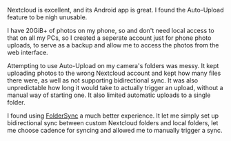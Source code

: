Nextcloud is excellent, and its Android app is great.  I found the Auto-Upload feature to be nigh unusable.

I have 20GiB+ of photos on my phone, so and don't need local access to that on all my PCs, so I created a seperate account just for phone photo uploads, to serve as a backup and allow me to access the photos from the web interface.

Attempting to use Auto-Upload on my camera's folders was messy.  It kept uploading photos to the wrong Nextcloud account and kept how many files there were, as well as not supporting bidirectional sync.  It was also unpredictable how long it would take to actually trigger an upload, without a manual way of starting one.  It also limited automatic uploads to a single folder.

I found using [FolderSync](https://www.tacit.dk/foldersync) a much better experience.  It let me simply set up bidirectional sync between custom Nextcloud folders and local folders, let me choose cadence for syncing and allowed me to manually trigger a sync.